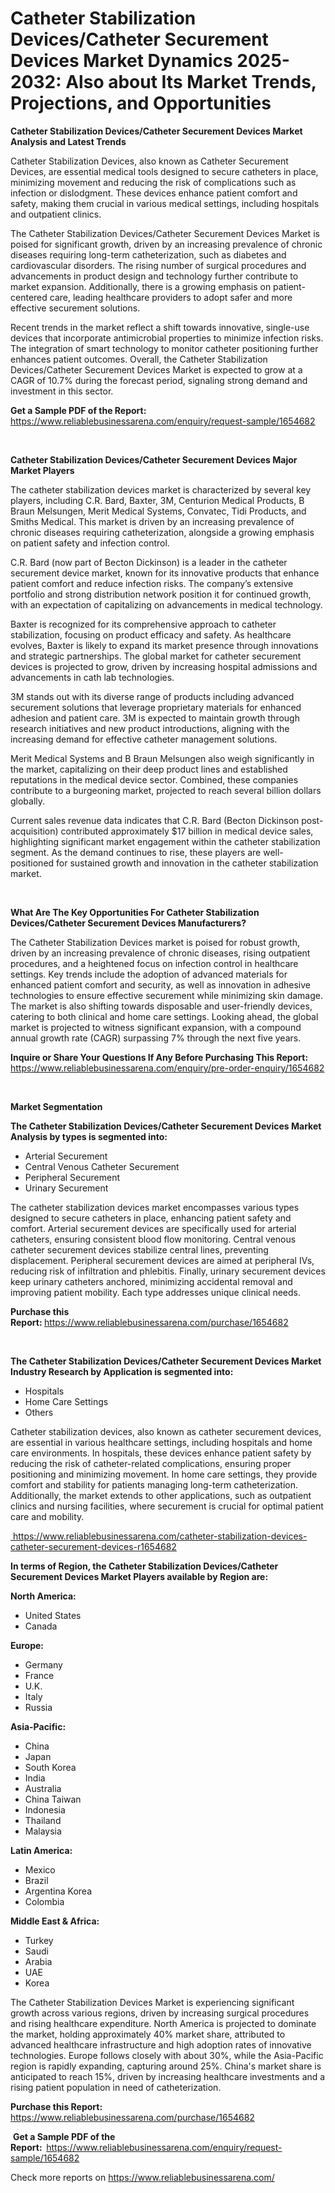 <p><h1>Catheter Stabilization Devices/Catheter Securement Devices Market Dynamics 2025-2032: Also about Its Market Trends, Projections, and Opportunities</h1></p><p><strong>Catheter Stabilization Devices/Catheter Securement Devices Market Analysis and Latest Trends</strong></p>
<p><p>Catheter Stabilization Devices, also known as Catheter Securement Devices, are essential medical tools designed to secure catheters in place, minimizing movement and reducing the risk of complications such as infection or dislodgment. These devices enhance patient comfort and safety, making them crucial in various medical settings, including hospitals and outpatient clinics.</p><p>The Catheter Stabilization Devices/Catheter Securement Devices Market is poised for significant growth, driven by an increasing prevalence of chronic diseases requiring long-term catheterization, such as diabetes and cardiovascular disorders. The rising number of surgical procedures and advancements in product design and technology further contribute to market expansion. Additionally, there is a growing emphasis on patient-centered care, leading healthcare providers to adopt safer and more effective securement solutions.</p><p>Recent trends in the market reflect a shift towards innovative, single-use devices that incorporate antimicrobial properties to minimize infection risks. The integration of smart technology to monitor catheter positioning further enhances patient outcomes. Overall, the Catheter Stabilization Devices/Catheter Securement Devices Market is expected to grow at a CAGR of 10.7% during the forecast period, signaling strong demand and investment in this sector.</p></p>
<p><strong>Get a Sample PDF of the Report:&nbsp;</strong> <a href="https://www.reliablebusinessarena.com/enquiry/request-sample/1654682?utm_campaign=2566&utm_medium=2&utm_source=Github&utm_content=ia&utm_term=05032025&utm_id=catheter-stabilization-devicescatheter-securement-devices">https://www.reliablebusinessarena.com/enquiry/request-sample/1654682</a></p>
<p>&nbsp;</p>
<p><strong>Catheter Stabilization Devices/Catheter Securement Devices Major Market Players</strong></p>
<p><p>The catheter stabilization devices market is characterized by several key players, including C.R. Bard, Baxter, 3M, Centurion Medical Products, B Braun Melsungen, Merit Medical Systems, Convatec, Tidi Products, and Smiths Medical. This market is driven by an increasing prevalence of chronic diseases requiring catheterization, alongside a growing emphasis on patient safety and infection control.</p><p>C.R. Bard (now part of Becton Dickinson) is a leader in the catheter securement device market, known for its innovative products that enhance patient comfort and reduce infection risks. The company’s extensive portfolio and strong distribution network position it for continued growth, with an expectation of capitalizing on advancements in medical technology.</p><p>Baxter is recognized for its comprehensive approach to catheter stabilization, focusing on product efficacy and safety. As healthcare evolves, Baxter is likely to expand its market presence through innovations and strategic partnerships. The global market for catheter securement devices is projected to grow, driven by increasing hospital admissions and advancements in cath lab technologies.</p><p>3M stands out with its diverse range of products including advanced securement solutions that leverage proprietary materials for enhanced adhesion and patient care. 3M is expected to maintain growth through research initiatives and new product introductions, aligning with the increasing demand for effective catheter management solutions.</p><p>Merit Medical Systems and B Braun Melsungen also weigh significantly in the market, capitalizing on their deep product lines and established reputations in the medical device sector. Combined, these companies contribute to a burgeoning market, projected to reach several billion dollars globally.</p><p>Current sales revenue data indicates that C.R. Bard (Becton Dickinson post-acquisition) contributed approximately $17 billion in medical device sales, highlighting significant market engagement within the catheter stabilization segment. As the demand continues to rise, these players are well-positioned for sustained growth and innovation in the catheter stabilization market.</p></p>
<p>&nbsp;</p>
<p><strong>What Are The Key Opportunities For Catheter Stabilization Devices/Catheter Securement Devices Manufacturers?</strong></p>
<p><p>The Catheter Stabilization Devices market is poised for robust growth, driven by an increasing prevalence of chronic diseases, rising outpatient procedures, and a heightened focus on infection control in healthcare settings. Key trends include the adoption of advanced materials for enhanced patient comfort and security, as well as innovation in adhesive technologies to ensure effective securement while minimizing skin damage. The market is also shifting towards disposable and user-friendly devices, catering to both clinical and home care settings. Looking ahead, the global market is projected to witness significant expansion, with a compound annual growth rate (CAGR) surpassing 7% through the next five years.</p></p>
<p><strong>Inquire or Share Your Questions If Any Before Purchasing This Report:</strong> <a href="https://www.reliablebusinessarena.com/enquiry/pre-order-enquiry/1654682?utm_campaign=2566&utm_medium=2&utm_source=Github&utm_content=ia&utm_term=05032025&utm_id=catheter-stabilization-devicescatheter-securement-devices">https://www.reliablebusinessarena.com/enquiry/pre-order-enquiry/1654682</a></p>
<p>&nbsp;</p>
<p><strong>Market Segmentation</strong></p>
<p><strong>The Catheter Stabilization Devices/Catheter Securement Devices Market Analysis by types is segmented into:</strong></p>
<p><ul><li>Arterial Securement</li><li>Central Venous Catheter Securement</li><li>Peripheral Securement</li><li>Urinary Securement</li></ul></p>
<p><p>The catheter stabilization devices market encompasses various types designed to secure catheters in place, enhancing patient safety and comfort. Arterial securement devices are specifically used for arterial catheters, ensuring consistent blood flow monitoring. Central venous catheter securement devices stabilize central lines, preventing displacement. Peripheral securement devices are aimed at peripheral IVs, reducing risk of infiltration and phlebitis. Finally, urinary securement devices keep urinary catheters anchored, minimizing accidental removal and improving patient mobility. Each type addresses unique clinical needs.</p></p>
<p><strong>Purchase this Report:&nbsp;</strong><a href="https://www.reliablebusinessarena.com/purchase/1654682?utm_campaign=2566&utm_medium=2&utm_source=Github&utm_content=ia&utm_term=05032025&utm_id=catheter-stabilization-devicescatheter-securement-devices">https://www.reliablebusinessarena.com/purchase/1654682</a></p>
<p>&nbsp;</p>
<p><strong>The Catheter Stabilization Devices/Catheter Securement Devices Market Industry Research by Application is segmented into:</strong></p>
<p><ul><li>Hospitals</li><li>Home Care Settings</li><li>Others</li></ul></p>
<p><p>Catheter stabilization devices, also known as catheter securement devices, are essential in various healthcare settings, including hospitals and home care environments. In hospitals, these devices enhance patient safety by reducing the risk of catheter-related complications, ensuring proper positioning and minimizing movement. In home care settings, they provide comfort and stability for patients managing long-term catheterization. Additionally, the market extends to other applications, such as outpatient clinics and nursing facilities, where securement is crucial for optimal patient care and mobility.</p></p>
<p><a href="https://www.reliablebusinessarena.com/catheter-stabilization-devices-catheter-securement-devices-r1654682?utm_campaign=2566&utm_medium=2&utm_source=Github&utm_content=ia&utm_term=05032025&utm_id=catheter-stabilization-devicescatheter-securement-devices">&nbsp;https://www.reliablebusinessarena.com/catheter-stabilization-devices-catheter-securement-devices-r1654682</a></p>
<p><strong>In terms of Region, the Catheter Stabilization Devices/Catheter Securement Devices Market Players available by Region are:</strong></p>
<p>
    <p> <strong> North America: </strong>
        <ul>
            <li>United States</li>
            <li>Canada</li>
        </ul>
        </p> 
    <p> <strong> Europe: </strong>
        <ul>
            <li>Germany</li>
            <li>France</li>
            <li>U.K.</li>
            <li>Italy</li>
            <li>Russia</li>
        </ul>
        </p> 
    <p> <strong> Asia-Pacific: </strong>
        <ul>
            <li>China</li>
            <li>Japan</li>
            <li>South Korea</li>
            <li>India</li>
            <li>Australia</li>
            <li>China Taiwan</li>
            <li>Indonesia</li>
            <li>Thailand</li>
            <li>Malaysia</li>
        </ul>
        </p> 
    <p> <strong> Latin America: </strong>
        <ul>
            <li>Mexico</li>
            <li>Brazil</li>
            <li>Argentina Korea</li>
            <li>Colombia</li>
        </ul>
        </p> 
    <p> <strong> Middle East & Africa: </strong>
        <ul>
            <li>Turkey</li>
            <li>Saudi</li>
            <li>Arabia</li>
            <li>UAE</li>
            <li>Korea</li>
        </ul>
    </p>
    </p>
<p><p>The Catheter Stabilization Devices Market is experiencing significant growth across various regions, driven by increasing surgical procedures and rising healthcare expenditure. North America is projected to dominate the market, holding approximately 40% market share, attributed to advanced healthcare infrastructure and high adoption rates of innovative technologies. Europe follows closely with about 30%, while the Asia-Pacific region is rapidly expanding, capturing around 25%. China's market share is anticipated to reach 15%, driven by increasing healthcare investments and a rising patient population in need of catheterization.</p></p>
<p><strong>Purchase this Report: </strong><a href="https://www.reliablebusinessarena.com/purchase/1654682?utm_campaign=2566&utm_medium=2&utm_source=Github&utm_content=ia&utm_term=05032025&utm_id=catheter-stabilization-devicescatheter-securement-devices">https://www.reliablebusinessarena.com/purchase/1654682</a></p>
<p>&nbsp;<strong>Get a Sample PDF of the Report:&nbsp;&nbsp;</strong><a href="https://www.reliablebusinessarena.com/enquiry/request-sample/1654682?utm_campaign=2566&utm_medium=2&utm_source=Github&utm_content=ia&utm_term=05032025&utm_id=catheter-stabilization-devicescatheter-securement-devices">https://www.reliablebusinessarena.com/enquiry/request-sample/1654682</a></p>
<p><strong></strong></p>
<p>Check more reports on <a href="https://www.reliablebusinessarena.com/?utm_campaign=2566&utm_medium=2&utm_source=Github&utm_content=ia&utm_term=05032025&utm_id=catheter-stabilization-devicescatheter-securement-devices">https://www.reliablebusinessarena.com/</a></p>